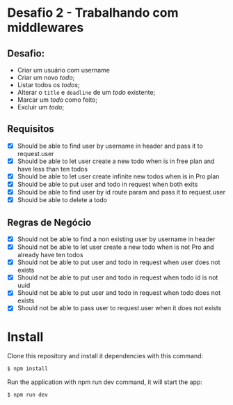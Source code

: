 # Desafio 2 - Trabalhando com middlewares

## Desafio:

- Criar um usuário com username
- Criar um novo *todo*;
- Listar todos os *todos*;
- Alterar o `title` e `deadline` de um *todo* existente;
- Marcar um *todo* como feito;
- Excluir um *todo*;

## Requisitos

- [x] Should be able to find user by username in header and pass it to request.user
- [x] Should be able to let user create a new todo when is in free plan and have less than ten todos
- [x] Should be able to let user create infinite new todos when is in Pro plan
- [x] Should be able to put user and todo in request when both exits
- [x] Should be able to find user by id route param and pass it to request.user
- [x] Should be able to delete a todo

## Regras de Negócio

- [x] Should not be able to find a non existing user by username in header
- [x] Should not be able to let user create a new todo when is not Pro and already have ten todos
- [x] Should not be able to put user and todo in request when user does not exists
- [x] Should not be able to put user and todo in request when todo id is not uuid
- [x] Should not be able to put user and todo in request when todo does not exists
- [x] Should not be able to pass user to request.user when it does not exists

# Install

Clone this repository and install it dependencies with this command:
```sh
$ npm install
```
Run the application with npm run dev command, it will start the app:
```sh
$ npm run dev
```